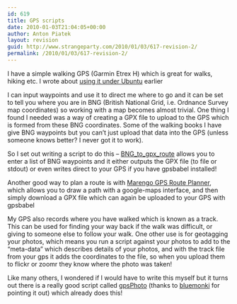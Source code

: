 ```yaml
---
id: 619
title: GPS scripts
date: 2010-01-03T21:04:05+00:00
author: Anton Piatek
layout: revision
guid: http://www.strangeparty.com/2010/01/03/617-revision-2/
permalink: /2010/01/03/617-revision-2/
---
```

I have a simple walking GPS (Garmin Etrex H) which is great for walks, hiking etc. I wrote about [using it under Ubuntu](http://www.strangeparty.com/2009/11/09/garmin-etrex-h-on-ubuntu/) earlier

I can input waypoints and use it to direct me where to go and it can be set to tell you where you are in BNG (British National Grid, i.e. Ordnance Survey map coordinates) so working with a map becomes almost trivial. One thing I found I needed was a way of creating a GPX file to upload to the GPS which is formed from these BNG coordinates. Some of the walking books I have give BNG waypoints but you can&#8217;t just upload that data into the GPS (unless someone knows better? I never got it to work).

So I set out writing a script to do this &#8211; [BNG\_to\_gpx_route](﻿http://github.com/antonpiatek/gps/tree/master/BNG_to_gpx_route/) allows you to enter a list of BNG waypoints and it either outputs the GPX file (to file or stdout) or even writes direct to your GPS if you have gpsbabel installed!

Another good way to plan a route is with [Marengo GPS Route Planner](http://www.marengo-ltd.com/map/), which allows you to draw a path with a google-maps interface, and then simply download a GPX file which can again be uploaded to your GPS with gpsbabel

My GPS also records where you have walked which is known as a track. This can be used for finding your way back if the walk was difficult, or giving to someone else to follow your walk. One other use is for geotagging your photos, which means you run a script against your photos to add to the &#8220;meta-data&#8221; which describes details of your photos, and with the track file from your gps it adds the coordinates to the file, so when you upload them to flickr or zoomr they know where the photo was taken!

Like many others, I wondered if I would have to write this myself but it turns out there is a really good script called [gpsPhoto](http://www.carto.net/projects/photoTools/gpsPhoto/) (thanks to [bluemonki](http://blog.bluemonki.net/2008/07/16/how-to-automaticallyautomagically-geotag-your-photos-using-open-source-stuffs/) for pointing it out) which already does this!